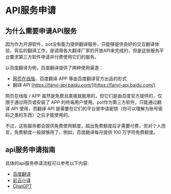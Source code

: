 # API服务申请

## 为什么需要申请API服务
因为作为开源软件，pot没有能力提供翻译服务，只能够提供良好的交互翻译体验，背后的翻译工作，是调用各大翻译厂家的开放API来完成的，但是这些服务平台要求第三方软件申请并付费使用它们的服务。

以百度翻译为例，百度翻译提供了两种使用渠道：

- [网页在线版](https://fanyi.baidu.com/)、百度翻译 APP 等由百度翻译官方出品的形式
- 翻译 API [https://fanyi-api.baidu.com/](https://fanyi-api.baidu.com/)

网页在线版 / APP 虽然是免费且直接就能用的，但它们是由百度官方提供的，仅限于通过网页或安装了 APP 的终端用户使用。pot作为第三方软件，只能通过翻译 API 使用，而翻译 API 是需要在它们的平台里申请密钥（你可以理解为账号密码之类的东西）之后才能使用的。

不过，这些服务都会提供免费使用额度，超出免费额度后才需要付费，但对个人而言，免费额度一般就够用了。例如，百度翻译每月提供 100 万字符免费额度。

## api服务申请指南
具体的api服务申请流程可以参考以下内容:

- [百度翻译](/guide/api/baidu.html)
- [彩云小译](/guide/api/caiyun.html)
- [ChatGPT](/guide/api/chatgpt.html)
